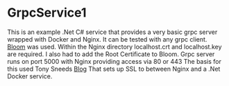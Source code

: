 ﻿# GrpcService1

This is an example .Net C# service that provides a very basic grpc server wrapped with Docker and Nginx. 
It can be tested with any grpc client. [Bloom](https://github.com/uw-labs/bloomrpc) was used.  Within the Nginx directory localhost.crt and localhost.key are required. I also had to add the Root Certificate to Bloom. Grpc server runs on port 5000 with Nginx providing access via 80 or 443 
The basis for this used Tony Sneeds [Blog](https://blog.tonysneed.com/2019/10/13/enable-ssl-with-asp-net-core-using-nginx-and-docker/) That sets up SSL to between Nginx and a .Net Docker service.